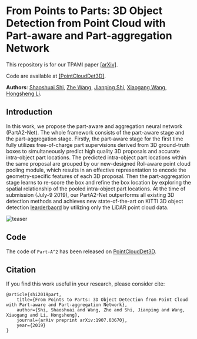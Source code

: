 # From Points to Parts: 3D Object Detection from Point Cloud with Part-aware and Part-aggregation Network

This repository is for our TPAMI paper [[arXiv]](https://arxiv.org/abs/1907.03670).

Code are available at [[PointCloudDet3D]](https://github.com/sshaoshuai/PointCloudDet3D).

**Authors**: [Shaoshuai Shi](https://sshaoshuai.github.io/), [Zhe Wang](https://wang-zhe.me/), [Jianping Shi](http://shijianping.me/), [Xiaogang Wang](http://www.ee.cuhk.edu.hk/~xgwang/), [Hongsheng Li](http://www.ee.cuhk.edu.hk/~hsli/).



## Introduction
In this work, we propose the part-aware and aggregation neural network (PartA2-Net). The whole framework consists of the part-aware stage and the part-aggregation stage. Firstly, the part-aware stage for the first time fully utilizes free-of-charge part supervisions derived from 3D ground-truth boxes to simultaneously predict high quality 3D proposals and accurate intra-object part locations. The predicted intra-object part locations within the same proposal are grouped by our new-designed RoI-aware point cloud pooling module, which results in an effective representation to encode the geometry-specific features of each 3D proposal. Then the part-aggregation stage learns to re-score the box and refine the box location by exploring the spatial relationship of the pooled intra-object part locations. 
At the time of submission (July-9 2019), our PartA2-Net outperforms all existing 3D detection methods and achieves new state-of-the-art on KITTI 3D object detection [learderbaord](http://www.cvlibs.net/datasets/kitti/backups/2019_10_08_10_46_41_object_3d.html) by utilizing only the LiDAR point cloud data.

![teaser](https://sshaoshuai.github.io/content/images/PartA2_v2.png)

## Code
The code of `Part-A^2` has been released on [PointCloudDet3D](https://github.com/sshaoshuai/PointCloudDet3D).

## Citation
If you find this work useful in your research, please consider cite:
```
@article{shi2019part,
    title={From Points to Parts: 3D Object Detection from Point Cloud with Part-aware and Part-aggregation Network},
    author={Shi, Shaoshuai and Wang, Zhe and Shi, Jianping and Wang, Xiaogang and Li, Hongsheng},
    journal={arXiv preprint arXiv:1907.03670},
    year={2019}
}
```
